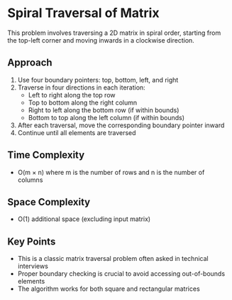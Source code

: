 # Spiral Traversal of Matrix

This problem involves traversing a 2D matrix in spiral order, starting from the top-left corner and moving inwards in a clockwise direction.

## Approach

1. Use four boundary pointers: top, bottom, left, and right
2. Traverse in four directions in each iteration:
   - Left to right along the top row
   - Top to bottom along the right column
   - Right to left along the bottom row (if within bounds)
   - Bottom to top along the left column (if within bounds)
3. After each traversal, move the corresponding boundary pointer inward
4. Continue until all elements are traversed

## Time Complexity

- O(m × n) where m is the number of rows and n is the number of columns

## Space Complexity

- O(1) additional space (excluding input matrix)

## Key Points

- This is a classic matrix traversal problem often asked in technical interviews
- Proper boundary checking is crucial to avoid accessing out-of-bounds elements
- The algorithm works for both square and rectangular matrices